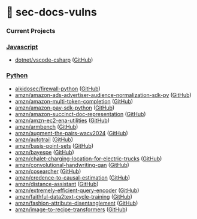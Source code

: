 # 🐛 sec-docs-vulns 

### Current Projects


### [Javascript](javascript/)

- [dotnet/vscode-csharp](javascript/dotnet/vscode-csharp) ([GitHub](https://github.com/dotnet/vscode-csharp))

### [Python](python/)

- [aikidosec/firewall-python](python/aikidosec/firewall-python) ([GitHub](https://github.com/aikidosec/firewall-python))
- [amzn/amazon-ads-advertiser-audience-normalization-sdk-py](python/amzn/amazon-ads-advertiser-audience-normalization-sdk-py) ([GitHub](https://github.com/amzn/amazon-ads-advertiser-audience-normalization-sdk-py))
- [amzn/amazon-multi-token-completion](python/amzn/amazon-multi-token-completion) ([GitHub](https://github.com/amzn/amazon-multi-token-completion))
- [amzn/amazon-pay-sdk-python](python/amzn/amazon-pay-sdk-python) ([GitHub](https://github.com/amzn/amazon-pay-sdk-python))
- [amzn/amazon-succinct-doc-representation](python/amzn/amazon-succinct-doc-representation) ([GitHub](https://github.com/amzn/amazon-succinct-doc-representation))
- [amzn/amzn-ec2-ena-utilities](python/amzn/amzn-ec2-ena-utilities) ([GitHub](https://github.com/amzn/amzn-ec2-ena-utilities))
- [amzn/armbench](python/amzn/armbench) ([GitHub](https://github.com/amzn/armbench))
- [amzn/augment-the-pairs-wacv2024](python/amzn/augment-the-pairs-wacv2024) ([GitHub](https://github.com/amzn/augment-the-pairs-wacv2024))
- [amzn/autotrail](python/amzn/autotrail) ([GitHub](https://github.com/amzn/autotrail))
- [amzn/basis-point-sets](python/amzn/basis-point-sets) ([GitHub](https://github.com/amzn/basis-point-sets))
- [amzn/bayespe](python/amzn/bayespe) ([GitHub](https://github.com/amzn/bayespe))
- [amzn/chalet-charging-location-for-electric-trucks](python/amzn/chalet-charging-location-for-electric-trucks) ([GitHub](https://github.com/amzn/chalet-charging-location-for-electric-trucks))
- [amzn/convolutional-handwriting-gan](python/amzn/convolutional-handwriting-gan) ([GitHub](https://github.com/amzn/convolutional-handwriting-gan))
- [amzn/cosearcher](python/amzn/cosearcher) ([GitHub](https://github.com/amzn/cosearcher))
- [amzn/credence-to-causal-estimation](python/amzn/credence-to-causal-estimation) ([GitHub](https://github.com/amzn/credence-to-causal-estimation))
- [amzn/distance-assistant](python/amzn/distance-assistant) ([GitHub](https://github.com/amzn/distance-assistant))
- [amzn/extremely-efficient-query-encoder](python/amzn/extremely-efficient-query-encoder) ([GitHub](https://github.com/amzn/extremely-efficient-query-encoder))
- [amzn/faithful-data2text-cycle-training](python/amzn/faithful-data2text-cycle-training) ([GitHub](https://github.com/amzn/faithful-data2text-cycle-training))
- [amzn/fashion-attribute-disentanglement](python/amzn/fashion-attribute-disentanglement) ([GitHub](https://github.com/amzn/fashion-attribute-disentanglement))
- [amzn/image-to-recipe-transformers](python/amzn/image-to-recipe-transformers) ([GitHub](https://github.com/amzn/image-to-recipe-transformers))